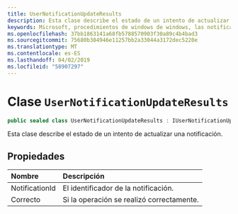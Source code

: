 ```yaml
---
title: UserNotificationUpdateResults
description: Esta clase describe el estado de un intento de actualizar una notificación.
keywords: Microsoft, procedimientos de windows de windows, las notificaciones de Graph
ms.openlocfilehash: 37bb1863141a68fb5788570903f30a89c4b4bad3
ms.sourcegitcommit: 75680b384946e11257bb2a33044a3172dec5220e
ms.translationtype: MT
ms.contentlocale: es-ES
ms.lasthandoff: 04/02/2019
ms.locfileid: "58907297"
---
```

# <a name="class-usernotificationupdateresults"></a>Clase `UserNotificationUpdateResults`
```C#
public sealed class UserNotificationUpdateResults : IUserNotificationUpdateResults
```

Esta clase describe el estado de un intento de actualizar una notificación.

## <a name="properties"></a>Propiedades

|Nombre | Descripción |
|:-- |:-- |
|NotificationId |El identificador de la notificación.|
|Correcto |Si la operación se realizó correctamente.| 
